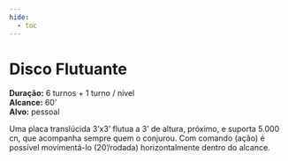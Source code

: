 ```yaml
---
hide:
  - toc
---
```


# Disco Flutuante

**Duração:** 6 turnos + 1 turno / nível  
**Alcance:** 60’  
**Alvo:** pessoal  

Uma placa translúcida 3’x3’ flutua a 3’ de altura, próximo, e suporta 5.000 cn, que acompanha sempre quem o conjurou. Com comando (ação) é possível movimentá-lo (20’/rodada) horizontalmente dentro do alcance.